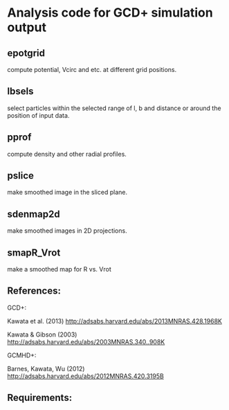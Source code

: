 
# Analysis code for GCD+ simulation output

## epotgrid

 compute potential, Vcirc and etc. at different grid positions. 

## lbsels

 select particles within the selected range of l, b and distance or around the position of input data.

## pprof

 compute density and other radial profiles. 

## pslice

 make smoothed image in the sliced plane.

## sdenmap2d

 make smoothed images in 2D projections. 

## smapR_Vrot

 make a smoothed map for R vs. Vrot

## References:

GCD+:

Kawata et al. (2013) http://adsabs.harvard.edu/abs/2013MNRAS.428.1968K

Kawata & Gibson (2003) http://adsabs.harvard.edu/abs/2003MNRAS.340..908K

GCMHD+:

Barnes, Kawata, Wu (2012) http://adsabs.harvard.edu/abs/2012MNRAS.420.3195B

## Requirements:


